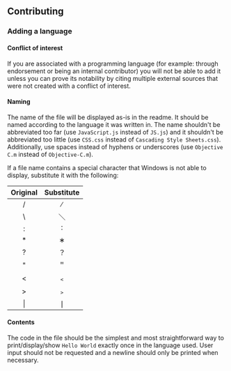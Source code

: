 ## Contributing

### Adding a language

#### Conflict of interest

If you are associated with a programming language (for example: through endorsement or being an internal contributor) you will not be able to add it unless you can prove its notability by citing multiple external sources that were not created with a conflict of interest.

#### Naming

The name of the file will be displayed as-is in the readme. It should be named according to the language it was written in. The name shouldn't be abbreviated too far (use `JavaScript.js` instead of `JS.js`) and it shouldn't be abbreviated too little (use `CSS.css` instead of `Cascading Style Sheets.css`). Additionally, use spaces instead of hyphens or underscores (use `Objective C.m` instead of `Objective-C.m`).

If a file name contains a special character that Windows is not able to display, substitute it with the following:

|Original|Substitute|
|:-:|:-:|
|/|∕|
|\\ |＼|
|:|˸|
|\*|∗|
|?|？|
|"|＂|
|<|﹤|
|>|﹥|
|\||❘|

#### Contents

The code in the file should be the simplest and most straightforward way to print/display/show `Hello World` exactly once in the language used. User input should not be requested and a newline should only be printed when necessary.

